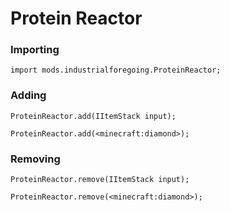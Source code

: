 # Protein Reactor

### Importing

    import mods.industrialforegoing.ProteinReactor;
    

### Adding

    ProteinReactor.add(IItemStack input);
    
    ProteinReactor.add(<minecraft:diamond>);
    

### Removing

    ProteinReactor.remove(IItemStack input);
    
    ProteinReactor.remove(<minecraft:diamond>);